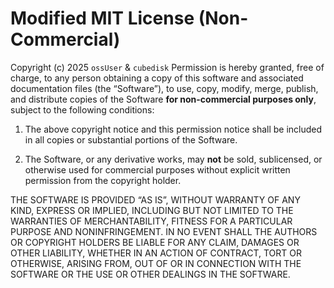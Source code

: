 # Modified MIT License (Non-Commercial)

Copyright (c) 2025 `ossUser` & `cubedisk`
Permission is hereby granted, free of charge, to any person obtaining a copy
of this software and associated documentation files (the “Software”), to use,
copy, modify, merge, publish, and distribute copies of the Software **for
non-commercial purposes only**, subject to the following conditions:

1. The above copyright notice and this permission notice shall be included in all
   copies or substantial portions of the Software.

2. The Software, or any derivative works, may **not** be sold, sublicensed,
   or otherwise used for commercial purposes without explicit written permission
   from the copyright holder.

THE SOFTWARE IS PROVIDED “AS IS”, WITHOUT WARRANTY OF ANY KIND, EXPRESS OR
IMPLIED, INCLUDING BUT NOT LIMITED TO THE WARRANTIES OF MERCHANTABILITY,
FITNESS FOR A PARTICULAR PURPOSE AND NONINFRINGEMENT. IN NO EVENT SHALL THE
AUTHORS OR COPYRIGHT HOLDERS BE LIABLE FOR ANY CLAIM, DAMAGES OR OTHER
LIABILITY, WHETHER IN AN ACTION OF CONTRACT, TORT OR OTHERWISE, ARISING FROM,
OUT OF OR IN CONNECTION WITH THE SOFTWARE OR THE USE OR OTHER DEALINGS IN THE
SOFTWARE.
